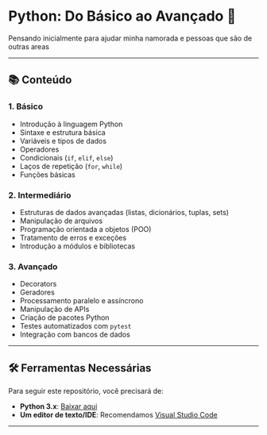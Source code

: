 # **Python: Do Básico ao Avançado** 🐍  

Pensando inicialmente para ajudar minha namorada e pessoas que são de outras areas 

---

## **📚 Conteúdo**  

### **1. Básico**  
- Introdução à linguagem Python  
- Sintaxe e estrutura básica  
- Variáveis e tipos de dados  
- Operadores  
- Condicionais (`if`, `elif`, `else`)  
- Laços de repetição (`for`, `while`)  
- Funções básicas  

### **2. Intermediário**  
- Estruturas de dados avançadas (listas, dicionários, tuplas, sets)  
- Manipulação de arquivos  
- Programação orientada a objetos (POO)  
- Tratamento de erros e exceções  
- Introdução a módulos e bibliotecas  

### **3. Avançado**  
- Decorators  
- Geradores  
- Processamento paralelo e assíncrono  
- Manipulação de APIs  
- Criação de pacotes Python  
- Testes automatizados com `pytest`  
- Integração com bancos de dados  

---

## **🛠️ Ferramentas Necessárias**  
Para seguir este repositório, você precisará de:  
- **Python 3.x**: [Baixar aqui](https://www.python.org/downloads/)  
- **Um editor de texto/IDE**: Recomendamos [Visual Studio Code](https://code.visualstudio.com/)  


---


